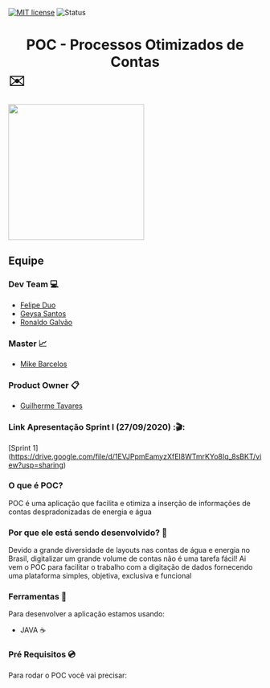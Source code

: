 [![MIT license](https://img.shields.io/badge/License-MIT-blue.svg)](https://lbesson.mit-license.org/)
![Status](https://img.shields.io/badge/Status-In_progress-orange.svg)
# <center> POC - Processos Otimizados de Contas </center> :envelope:
<img src="https://github.com/MikeBBatista/pi-fatec-java/blob/master/img/POC.png" width="270px" heigth="270px" align="i"> 

## Equipe

### Dev Team :computer:

* [Felipe Duo](https://www.linkedin.com/in/felipe-duo-209651127/)
* [Geysa Santos](https://www.linkedin.com/in/geysa-fernanda-f-f-santos-97159b10a/)  
* [Ronaldo Galvão](https://www.linkedin.com/in/ronaldo-galv%C3%A3o-13903915a/)

### Master :chart_with_upwards_trend:

* [Mike Barcelos](https://www.linkedin.com/in/mike-barcelos-b4648016a/)  

### Product Owner :clipboard:

* [Guilherme Tavares](https://www.linkedin.com/in/guilhermeftavares/)


### Link Apresentação Sprint I (27/09/2020) :🎬:
[Sprint 1] (https://drive.google.com/file/d/1EVJPpmEamyzXfEI8WTmrKYo8Iq_8sBKT/view?usp=sharing)

### O que é POC?
 
 POC é uma aplicação que facilita e otimiza a inserção de informações de contas despradonizadas de energia e água
 
### Por que ele está sendo desenvolvido? :gift:
 
 Devido a grande diversidade de layouts nas contas de água e energia no Brasil, digitalizar um grande volume de contas não é uma tarefa fácil! Ai vem o POC para facilitar o trabalho com a digitação de dados fornecendo uma plataforma simples, objetiva, exclusiva e funcional
 
### Ferramentas :wrench:

Para desenvolver a aplicação estamos usando:
- JAVA :coffee:

### Pré Requisitos :cd:

Para rodar o POC você vai precisar:
